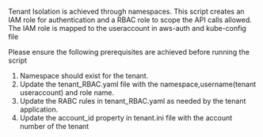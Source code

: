 Tenant Isolation is achieved through namespaces. 
This script creates an IAM role for authentication and  a RBAC role to 
scope the API calls allowed. 
The IAM role is mapped to the useraccount in aws-auth and kube-config file

Please ensure the following prerequisites are achieved before running the script

1) Namespace should exist for the tenant.
2) Update the tenant_RBAC.yaml file with  the  namespace,username(tenant useraccount) and role name. 
3) Update the RABC rules in tenant_RBAC.yaml as needed by the tenant application.
3) Update the account_id property in tenant.ini file with the account number of the tenant
